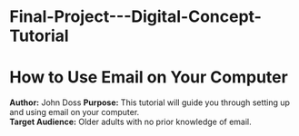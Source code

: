 # Final-Project---Digital-Concept-Tutorial

# How to Use Email on Your Computer
**Author:** John Doss 
**Purpose:** This tutorial will guide you through setting up and using email on your computer.  
**Target Audience:** Older adults with no prior knowledge of email.
